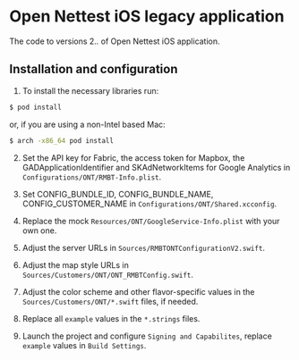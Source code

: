 # Open Nettest iOS legacy application
The code to versions 2.*.* of Open Nettest iOS application.

## Installation and configuration

1. To install the necessary libraries run:

```bash
$ pod install
```

or, if you are using a non-Intel based Mac:

```bash
$ arch -x86_64 pod install
```

2. Set the API key for Fabric, the access token for Mapbox, the GADApplicationIdentifier and SKAdNetworkItems for Google Analytics in `Configurations/ONT/RMBT-Info.plist`.

3. Set CONFIG_BUNDLE_ID, CONFIG_BUNDLE_NAME, CONFIG_CUSTOMER_NAME in `Configurations/ONT/Shared.xcconfig`.

4. Replace the mock `Resources/ONT/GoogleService-Info.plist` with your own one.

5. Adjust the server URLs in `Sources/RMBTONTConfigurationV2.swift`.

6. Adjust the map style URLs in `Sources/Customers/ONT/ONT_RMBTConfig.swift`.

7. Adjust the color scheme and other flavor-specific values in the `Sources/Customers/ONT/*.swift` files, if needed.

8. Replace all `example` values in the `*.strings` files.

9. Launch the project and configure `Signing and Capabilites`, replace `example` values in `Build Settings`.